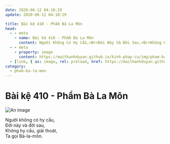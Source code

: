 ```yaml
---
date: 2020-06-12 04:10:19
update: 2020-06-12 04:10:19

title: Bài kệ 410 - Phẩm Bà La Môn
head:
  - - meta
    - name: Bài kệ 410 - Phẩm Bà La Môn
      content: Người Không Có Hy Cầu,<Br>Ðời Này Và Đời Sau,<Br>Không Hy Cầu, Giải Thoát,<Br>Ta Gọi Bà-La-Môn.<Br>
  - - meta
    - property: image
      content: https://maithanhduyan.github.io/kinh-phap-cu/img/pham-ba-la-mon/pham-ba-la-mon-410.jpg
  - [link, { as: image, rel: preload, href: https://maithanhduyan.github.io/kinh-phap-cu/img/pham-ba-la-mon/pham-ba-la-mon-410.jpg }]
category:
  - pham-ba-la-mon
---
```


# Bài kệ 410 - Phẩm Bà La Môn

![An image](/img/pham-ba-la-mon/pham-ba-la-mon-410.jpg)

Người không có hy cầu,<br>Ðời này và đời sau,<br>Không hy cầu, giải thoát,<br>Ta gọi Bà-la-môn.<br>
